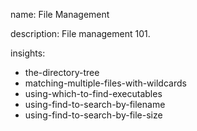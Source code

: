name: File Management

description: File management 101.

insights:
  - the-directory-tree
  - matching-multiple-files-with-wildcards
  - using-which-to-find-executables
  - using-find-to-search-by-filename
  - using-find-to-search-by-file-size
 
